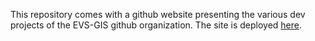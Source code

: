 This repository comes with a github website presenting the various dev projects of the EVS-GIS github organization.
The site is deployed [here](https://evs-gis.github.io/projects_presentation/).
